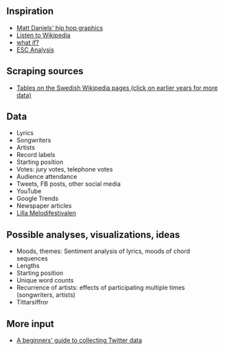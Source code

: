 ## Inspiration

- [Matt Daniels' hip hop graphics](http://www.mdaniels.com/)
- [Listen to Wikipedia](http://listen.hatnote.com/#en)
- [what if?](http://whatif.xkcd.com/)
- [ESC Analysis](http://www.student.dtu.dk/~s093020/dataAnalysisWebsite/)


## Scraping sources

- [Tables on the Swedish Wikipedia pages (click on earlier years for more data)](http://sv.wikipedia.org/wiki/Melodifestivalen_2014)


## Data

- Lyrics
- Songwriters
- Artists
- Record labels
- Starting position
- Votes: jury votes, telephone votes
- Audience attendance
- Tweets, FB posts, other social media
- YouTube
- Google Trends
- Newspaper articles
- [Lilla Melodifestivalen](http://sverigesradio.se/lillamelodifestivalen)


## Possible analyses, visualizations, ideas
- Moods, themes: Sentiment analysis of lyrics, moods of chord sequences
- Lengths
- Starting position
- Unique word counts
- Recurrence of artists: effects of participating multiple times (songwriters, artists)
- Tittarsiffror


## More input
- [A beginners' guide to collecting Twitter data](http://knightlab.northwestern.edu/2014/03/15/a-beginners-guide-to-collecting-twitter-data-and-a-bit-of-web-scraping/)

